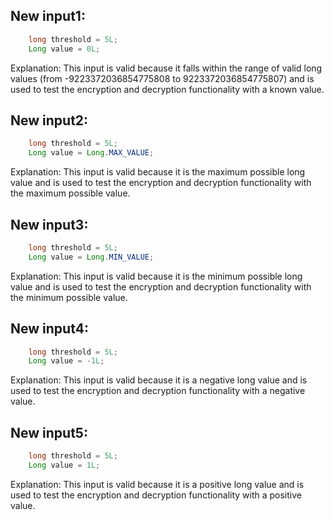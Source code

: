 ## New input1:
```java
    long threshold = 5L;
    Long value = 0L;
```
Explanation: This input is valid because it falls within the range of valid long values (from -9223372036854775808 to 9223372036854775807) and is used to test the encryption and decryption functionality with a known value.

## New input2:
```java
    long threshold = 5L;
    Long value = Long.MAX_VALUE;
```
Explanation: This input is valid because it is the maximum possible long value and is used to test the encryption and decryption functionality with the maximum possible value.

## New input3:
```java
    long threshold = 5L;
    Long value = Long.MIN_VALUE;
```
Explanation: This input is valid because it is the minimum possible long value and is used to test the encryption and decryption functionality with the minimum possible value.

## New input4:
```java
    long threshold = 5L;
    Long value = -1L;
```
Explanation: This input is valid because it is a negative long value and is used to test the encryption and decryption functionality with a negative value.

## New input5:
```java
    long threshold = 5L;
    Long value = 1L;
```
Explanation: This input is valid because it is a positive long value and is used to test the encryption and decryption functionality with a positive value.
